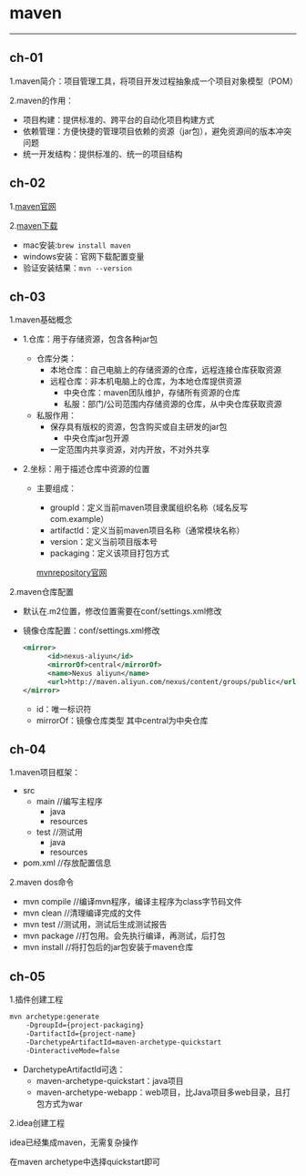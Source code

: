 # maven

------



## ch-01

1.maven简介：项目管理工具，将项目开发过程抽象成一个项目对象模型（POM）

2.maven的作用：

+ 项目构建：提供标准的、跨平台的自动化项目构建方式
+ 依赖管理：方便快捷的管理项目依赖的资源（jar包），避免资源间的版本冲突问题
+ 统一开发结构：提供标准的、统一的项目结构

## ch-02

1.[maven官网](http://maven.apache.org)

2.[maven下载](http://maven.apache.org/download.cgi)

+ mac安装:`brew install maven`
+ windows安装：官网下载配置变量
+ 验证安装结果：`mvn --version`

## ch-03

1.maven基础概念

+ 1.仓库：用于存储资源，包含各种jar包

  + 仓库分类：
    + 本地仓库：自己电脑上的存储资源的仓库，远程连接仓库获取资源
    + 远程仓库：非本机电脑上的仓库，为本地仓库提供资源
      + 中央仓库：maven团队维护，存储所有资源的仓库
      + 私服：部门/公司范围内存储资源的仓库，从中央仓库获取资源
  + 私服作用：
    + 保存具有版权的资源，包含购买或自主研发的jar包
      + 中央仓库jar包开源
    + 一定范围内共享资源，对内开放，不对外共享

+ 2.坐标：用于描述仓库中资源的位置

  + 主要组成：

    + groupId：定义当前maven项目隶属组织名称（域名反写com.example）
    + artifactId：定义当前maven项目名称（通常模块名称）
    + version：定义当前项目版本号
    + packaging：定义该项目打包方式

    [mvnrepository官网](https://mvnrepository.com)

2.maven仓库配置

+ 默认在.m2位置，修改位置需要在conf/settings.xml修改

+ 镜像仓库配置：conf/settings.xml修改

  ```xml
  <mirror>
        <id>nexus-aliyun</id> 
        <mirrorOf>central</mirrorOf>
        <name>Nexus aliyun</name>
        <url>http://maven.aliyun.com/nexus/content/groups/public</url>
  </mirror>
  ```

  + id：唯一标识符
  + mirrorOf：镜像仓库类型 其中central为中央仓库

## ch-04

1.maven项目框架：

+ src
  + main //编写主程序
    + java
    + resources
  + test //测试用
    + java
    + resources
+ pom.xml //存放配置信息

2.maven dos命令

+ mvn compile //编译mvn程序，编译主程序为class字节码文件
+ mvn clean //清理编译完成的文件
+ mvn test //测试用，测试后生成测试报告
+ mvn package //打包用。会先执行编译，再测试，后打包
+ mvn install //将打包后的jar包安装于maven仓库

## ch-05

1.插件创建工程

```bash
mvn archetype:generate
	-DgroupId={project-packaging}
	-DartifactId={project-name}
	-DarchetypeArtifactId=maven-archetype-quickstart
	-DinteractiveMode=false
```

+ DarchetypeArtifactId可选：
  + maven-archetype-quickstart：java项目
  + maven-archetype-webapp：web项目，比Java项目多web目录，且打包方式为war

2.idea创建工程

idea已经集成maven，无需复杂操作

在maven archetype中选择quickstart即可

